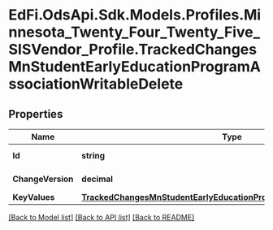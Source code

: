 # EdFi.OdsApi.Sdk.Models.Profiles.Minnesota_Twenty_Four_Twenty_Five_SISVendor_Profile.TrackedChangesMnStudentEarlyEducationProgramAssociationWritableDelete

## Properties

Name | Type | Description | Notes
------------ | ------------- | ------------- | -------------
**Id** | **string** | Resource identifier | [optional] 
**ChangeVersion** | **decimal** | Change version | [optional] 
**KeyValues** | [**TrackedChangesMnStudentEarlyEducationProgramAssociationWritableKey**](TrackedChangesMnStudentEarlyEducationProgramAssociationWritableKey.md) |  | [optional] 

[[Back to Model list]](../README.md#documentation-for-models) [[Back to API list]](../README.md#documentation-for-api-endpoints) [[Back to README]](../README.md)

